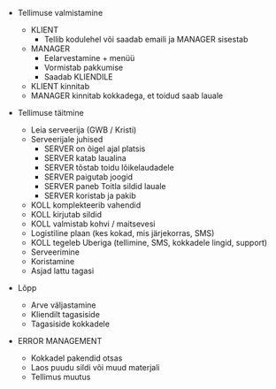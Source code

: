 * Tellimuse valmistamine
    * KLIENT
        * Tellib kodulehel või saadab emaili ja MANAGER sisestab
    * MANAGER
        * Eelarvestamine + menüü
        * Vormistab pakkumise
        * Saadab KLIENDILE
    * KLIENT kinnitab
    * MANAGER kinnitab kokkadega, et toidud saab lauale
* Tellimuse täitmine
    * Leia serveerija (GWB / Kristi)
    * Serveerijale juhised
        * SERVER on õigel ajal platsis
        * SERVER katab laualina
        * SERVER tõstab toidu lõikelaudadele
        * SERVER paigutab joogid
        * SERVER paneb Toitla sildid lauale
        * SERVER koristab ja pakib
    * KOLL komplekteerib vahendid
    * KOLL kirjutab sildid
    * KOLL valmistab kohvi / maitsevesi
    * Logistiline plaan (kes kokad, mis järjekorras, SMS)
    * KOLL tegeleb Uberiga (tellimine, SMS, kokkadele lingid, support)
    * Serveerimine
    * Koristamine
    * Asjad lattu tagasi
* Lõpp
    * Arve väljastamine
    * Kliendilt tagasiside
    * Tagasiside kokkadele

* ERROR MANAGEMENT
    * Kokkadel pakendid otsas
    * Laos puudu sildi või muud materjali
    * Tellimus muutus

